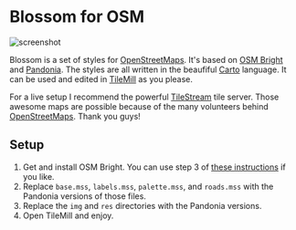 Blossom for OSM
==========

![screenshot](https://raw.github.com/stekhn/blossom/master/img/blossom-munich.jpg)

Blossom is a set of styles for [OpenStreetMaps][]. It's based on
[OSM Bright][] and [Pandonia][]. The styles are all written in the beaufiful [Carto][] language. It can be used and edited in [TileMill][] as you please.

For a live setup I recommend the powerful [TileStream][] tile server. Those awesome maps are possible because of the many volunteers behind [OpenStreetMaps][]. Thank you guys!

Setup
-----

1. Get and install OSM Bright. You can use step 3 of [these instructions](http://mapbox.com/tilemill/docs/guides/osm-bright-mac-quickstart/) if you like.
2. Replace `base.mss`, `labels.mss`, `palette.mss`, and `roads.mss` with the Pandonia versions of those files.
3. Replace the `img` and `res` directories with the Pandonia versions.
4. Open TileMill and enjoy.


[OSM Bright]: http://github.com/mapbox/osm-bright/
[Pandonia]: https://github.com/flickr/Pandonia
[Carto]: http://github.com/mapbox/carto/
[TileMill]: http://tilemill.com/
[TileStream]: https://github.com/mapbox/tilestream
[OpenStreetMaps]: http://www.openstreetmap.org/about